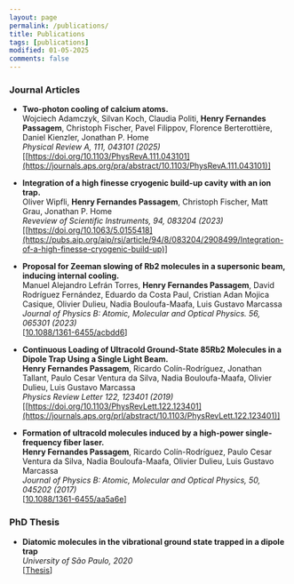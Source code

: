 ```yaml
---
layout: page
permalink: /publications/
title: Publications
tags: [publications]
modified: 01-05-2025
comments: false
---
```


### Journal Articles


* **Two-photon cooling of calcium atoms.** <br />
  Wojciech Adamczyk, Silvan Koch, Claudia Politi, **Henry Fernandes Passagem**, Christoph Fischer, Pavel Filippov, Florence Berterottière, Daniel Kienzler, Jonathan P. Home <br />
  *Physical Review A, 111, 043101 (2025)*<br />
  [[https://doi.org/10.1103/PhysRevA.111.043101](https://journals.aps.org/pra/abstract/10.1103/PhysRevA.111.043101)]<br />

* **Integration of a high finesse cryogenic build-up cavity with an ion trap.** <br />
  Oliver Wipfli, **Henry Fernandes Passagem**, Christoph Fischer, Matt Grau, Jonathan P. Home <br />
  *Reveview of Scientific Instruments, 94, 083204 (2023)*<br />
  [[https://doi.org/10.1063/5.0155418](https://pubs.aip.org/aip/rsi/article/94/8/083204/2908499/Integration-of-a-high-finesse-cryogenic-build-up)]<br />

* **Proposal for Zeeman slowing of Rb2 molecules in a supersonic beam, inducing internal cooling.** <br />
  Manuel Alejandro Lefrán Torres, **Henry Fernandes Passagem**, David Rodríguez Fernández, Eduardo da Costa Paul, Cristian Adan Mojica Casique, Olivier Dulieu, Nadia Bouloufa-Maafa, Luis Gustavo Marcassa <br />
  *Journal of Physics B: Atomic, Molecular and Optical Physics. 56, 065301 (2023)*<br />
  [[10.1088/1361-6455/acbdd6](https://iopscience.iop.org/article/10.1088/1361-6455/acbdd6)]<br />

* **Continuous Loading of Ultracold Ground-State  85Rb2 Molecules in a Dipole Trap Using a Single Light Beam.** <br />
  **Henry Fernandes Passagem**, Ricardo Colín-Rodríguez, Jonathan Tallant, Paulo Cesar Ventura da Silva, Nadia Bouloufa-Maafa, Olivier Dulieu, Luis Gustavo Marcassa <br />
  *Physics Review Letter 122, 123401 (2019)*<br />
  [[https://doi.org/10.1103/PhysRevLett.122.123401](https://journals.aps.org/prl/abstract/10.1103/PhysRevLett.122.123401)]<br />

* **Formation of ultracold molecules induced by a high-power single-frequency fiber laser.** <br />
  **Henry Fernandes Passagem**, Ricardo Colín-Rodríguez, Paulo Cesar Ventura da Silva, Nadia Bouloufa-Maafa, Olivier Dulieu, Luis Gustavo Marcassa <br />
  *Journal of Physics B: Atomic, Molecular and Optical Physics, 50, 045202 (2017)*<br />
  [[10.1088/1361-6455/aa5a6e](https://iopscience.iop.org/article/10.1088/1361-6455/aa5a6e/meta)]<br />

### PhD Thesis

* **Diatomic molecules in the vibrational ground state trapped in a dipole trap** <br />
  *University of São Paulo, 2020* <br />
  [[Thesis](https://www.teses.usp.br/teses/disponiveis/76/76131/tde-13052020-133636/publico/HenryFernandesPassagem_DO_corrigida.pdf)] <br />


